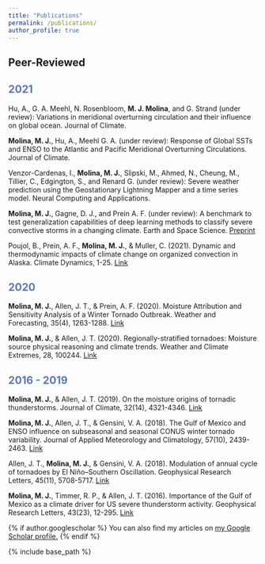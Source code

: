 ```yaml
---
title: "Publications"
permalink: /publications/
author_profile: true
---
```


## Peer-Reviewed

## <span style="color:#5f76b0">**2021**</span>

Hu, A., G. A. Meehl, N. Rosenbloom, **M. J. Molina**, and G. Strand (under review): Variations in meridional overturning circulation and their influence on global ocean. Journal of Climate.

**Molina, M. J.**, Hu, A., Meehl G. A. (under review): Response of Global SSTs and ENSO to the Atlantic and Pacific Meridional Overturning Circulations. Journal of Climate.

Venzor-Cardenas, I., **Molina, M. J.**, Slipski, M., Ahmed, N., Cheung, M., Tillier, C., Edgington, S., and Renard G. (under review): Severe weather prediction using the Geostationary Lightning Mapper and a time series model. Neural Computing and Applications.

**Molina, M. J.**, Gagne, D. J., and Prein A. F. (under review): A benchmark to test generalization capabilities of deep learning methods to classify severe convective storms in a changing climate. Earth and Space Science. [Preprint](https://www.essoar.org/doi/10.1002/essoar.10504498.2)

Poujol, B., Prein, A. F., **Molina, M. J.**, & Muller, C. (2021). Dynamic and thermodynamic impacts of climate change on organized convection in Alaska. Climate Dynamics, 1-25. [Link](https://link.springer.com/article/10.1007/s00382-020-05606-7)


## <span style="color:#5f76b0">**2020**</span>

**Molina, M. J.**, Allen, J. T., & Prein, A. F. (2020). Moisture Attribution and Sensitivity Analysis of a Winter Tornado Outbreak. Weather and Forecasting, 35(4), 1263-1288. [Link](https://journals.ametsoc.org/view/journals/wefo/35/4/wafD190240.xml)

**Molina, M. J.**, & Allen, J. T. (2020). Regionally-stratified tornadoes: Moisture source physical reasoning and climate trends. Weather and Climate Extremes, 28, 100244. [Link](https://www.sciencedirect.com/science/article/pii/S2212094719301781)


## <span style="color:#5f76b0">**2016 - 2019**</span>

**Molina, M. J.**, & Allen, J. T. (2019). On the moisture origins of tornadic thunderstorms. Journal of Climate, 32(14), 4321-4346. [Link](https://journals.ametsoc.org/view/journals/clim/32/14/jcli-d-18-0784.1.xml)

**Molina, M. J.**, Allen, J. T., & Gensini, V. A. (2018). The Gulf of Mexico and ENSO influence on subseasonal and seasonal CONUS winter tornado variability. Journal of Applied Meteorology and Climatology, 57(10), 2439-2463. [Link](https://journals.ametsoc.org/view/journals/apme/57/10/jamc-d-18-0046.1.xml)

Allen, J. T., **Molina, M. J.**, & Gensini, V. A. (2018). Modulation of annual cycle of tornadoes by El Niño–Southern Oscillation. Geophysical Research Letters, 45(11), 5708-5717. [Link](https://agupubs.onlinelibrary.wiley.com/doi/full/10.1029/2018GL077482)

**Molina, M. J.**, Timmer, R. P., & Allen, J. T. (2016). Importance of the Gulf of Mexico as a climate driver for US severe thunderstorm activity. Geophysical Research Letters, 43(23), 12-295. [Link](https://agupubs.onlinelibrary.wiley.com/doi/full/10.1002/2016GL071603)

{% if author.googlescholar %}
  You can also find my articles on <u><a href="{{author.googlescholar}}">my Google Scholar profile</a>.</u>
{% endif %}

{% include base_path %}
